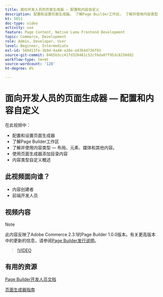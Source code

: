 ```yaml
---
title: 面向开发人员的页面生成器 — 配置和内容自定义
description: 配置和设置页面生成器​。 了解Page Builder工作区​。 了解并使用内容类型 — 布局、元素、媒体和其他内容​。 使用页面生成器添加目录内容。
kt: 5651
doc-type: video
activity: use
feature: Page Content, Native Luma Frontend Development
topic: Commerce, Development
role: Admin, Developer, User
level: Beginner, Intermediate
exl-id: 589d13fe-3b9d-4a48-a26e-a43b44726f93
source-git-commit: 8465b3cc417d328461c52cf6da07f953c8250dd2
workflow-type: tm+mt
source-wordcount: '128'
ht-degree: 0%

---
```


# 面向开发人员的页面生成器 — 配置和内容自定义

在此视频中：

- 配置和设置页面生成器&#x200B;
- 了解Page Builder工作区&#x200B;
- 了解并使用内容类型 — 布局、元素、媒体和其他内容&#x200B;。
- 使用页面生成器添加目录内容
- 内容类型自定义概述

## 此视频面向谁？

- 内容创建者
- 前端开发人员

## 视频内容

>[!NOTE]
>
>此内容反映了Adobe Commerce 2.3.1的Page Builder 1.0.0版本。有关更高版本中的更新的信息，请参阅[Page Builder发行说明](https://experienceleague.adobe.com/docs/commerce-admin/page-builder/release-notes.html?lang=zh-Hans)。

>[!VIDEO](https://video.tv.adobe.com/v/35710?quality=12&learn=on)

## 有用的资源

[Page Builder开发人员文档](https://developer.adobe.com/commerce/frontend-core/page-builder/)

[页面生成器指南](https://experienceleague.adobe.com/docs/commerce-admin/page-builder/introduction.html?lang=zh-Hans)
